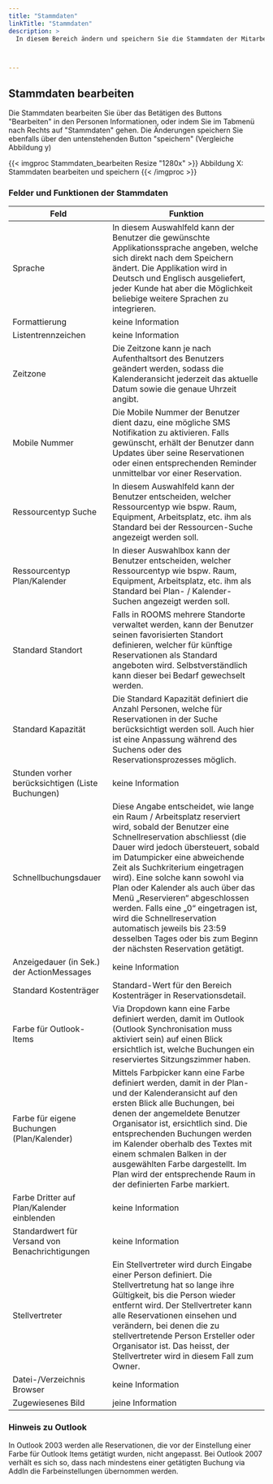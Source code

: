 ```yaml
---
title: "Stammdaten"
linkTitle: "Stammdaten"
description: >
  In diesem Bereich ändern und speichern Sie die Stammdaten der Mitarbeiter, wie z.B. die Sprache, die Zeitzone oder die jeweiligen Kapazitäten. Ebenfalls hinterlegen Sie hier Ihre präferierten Einstellungen z.B. die standardmässige Dauer bei einer Schnellreservationen, den Standard Standort etc.
 


---
```

## Stammdaten bearbeiten 
Die Stammdaten bearbeiten Sie über das Betätigen des Buttons "Bearbeiten" in den Personen Informationen, oder indem Sie im Tabmenü nach Rechts auf "Stammdaten" gehen. Die Änderungen speichern Sie ebenfalls über den untenstehenden Button "speichern" (Vergleiche Abbildung y)

{{< imgproc Stammdaten_bearbeiten Resize "1280x" >}}
Abbildung X: Stammdaten bearbeiten und speichern
{{< /imgproc >}}

### Felder und Funktionen der Stammdaten 


| Feld                            | Funktion      |   
| -------------                   |-------------  | 
| Sprache                         | In diesem Auswahlfeld kann der Benutzer die gewünschte    Applikationssprache angeben, welche sich direkt nach dem Speichern ändert. Die Applikation wird in Deutsch und Englisch ausgeliefert, jeder Kunde hat aber die Möglichkeit beliebige weitere Sprachen zu integrieren.  | 
| Formattierung                   | keine Information     |   
| Listentrennzeichen              | keine Information      |  
| Zeitzone                        | Die Zeitzone kann je nach Aufenthaltsort des Benutzers geändert werden, sodass die Kalenderansicht jederzeit das aktuelle Datum sowie die genaue Uhrzeit angibt.      |  
| Mobile Nummer                   | Die Mobile Nummer der Benutzer dient dazu, eine mögliche SMS Notifikation zu aktivieren. Falls gewünscht, erhält der Benutzer dann Updates über seine Reservationen oder einen entsprechenden Reminder unmittelbar vor einer Reservation.|
| Ressourcentyp Suche             | In diesem Auswahlfeld kann der Benutzer entscheiden, welcher Ressourcentyp wie bspw. Raum, Equipment, Arbeitsplatz, etc. ihm als Standard bei der Ressourcen-Suche angezeigt werden soll.       |
| Ressourcentyp Plan/Kalender     | In dieser Auswahlbox kann der Benutzer entscheiden, welcher Ressourcentyp wie bspw. Raum, Equipment, Arbeitsplatz, etc. ihm als Standard bei Plan- / Kalender-Suchen angezeigt werden soll.      |
| Standard Standort               | Falls in ROOMS mehrere Standorte verwaltet werden, kann der Benutzer seinen favorisierten Standort definieren, welcher für künftige Reservationen als Standard angeboten wird. Selbstverständlich kann dieser bei Bedarf gewechselt werden.      |
| Standard Kapazität              | Die Standard Kapazität definiert die Anzahl Personen, welche für Reservationen in der Suche berücksichtigt werden soll. Auch hier ist eine Anpassung während des Suchens oder des Reservationsprozesses möglich.      |
| Stunden vorher berücksichtigen (Liste Buchungen) | keine Information     |
| Schnellbuchungsdauer             | Diese Angabe entscheidet, wie lange ein Raum / Arbeitsplatz reserviert wird, sobald der Benutzer eine Schnellreservation abschliesst (die Dauer wird jedoch übersteuert, sobald im Datumpicker eine abweichende Zeit als Suchkriterium eingetragen wird). Eine solche kann sowohl via Plan oder Kalender als auch über das Menü „Reservieren“ abgeschlossen werden. Falls eine „0“ eingetragen ist, wird die Schnellreservation automatisch jeweils bis 23:59 desselben Tages oder bis zum Beginn der nächsten Reservation getätigt.      |
| Anzeigedauer (in Sek.) der ActionMessages| keine Information   |
| Standard Kostenträger             | Standard-Wert für den Bereich Kostenträger in Reservationsdetail.      |
| Farbe für Outlook-Items           | Via Dropdown kann eine Farbe definiert werden, damit im Outlook (Outlook Synchronisation muss aktiviert sein) auf einen Blick ersichtlich ist, welche Buchungen ein reserviertes Sitzungszimmer haben.      |
| Farbe für eigene Buchungen (Plan/Kalender) | Mittels Farbpicker kann eine Farbe definiert werden, damit in der Plan- und der Kalenderansicht auf den ersten Blick alle Buchungen, bei denen der angemeldete Benutzer Organisator ist, ersichtlich sind. Die entsprechenden Buchungen werden im Kalender oberhalb des Textes mit einem schmalen Balken in der ausgewählten Farbe dargestellt. Im Plan wird der entsprechende Raum in der definierten Farbe markiert.      |
| Farbe Dritter auf Plan/Kalender einblenden| keine Information      |
| Standardwert für Versand von Benachrichtigungen | keine Information     |
| Stellvertreter | Ein Stellvertreter wird durch Eingabe einer Person definiert. Die Stellvertretung hat so lange ihre Gültigkeit, bis die Person wieder entfernt wird. Der Stellvertreter kann alle Reservationen einsehen und verändern, bei denen die zu stellvertretende Person Ersteller oder Organisator ist. Das heisst, der Stellvertreter wird in diesem Fall zum Owner.      |
| Datei-/Verzeichnis Browser | keine Information      |
| Zugewiesenes Bild | jeine Information     |

### Hinweis zu Outlook 
In Outlook 2003 werden alle Reservationen, die vor der Einstellung einer Farbe für Outlook Items getätigt wurden, nicht angepasst. Bei Outlook 2007 verhält es sich so, dass nach mindestens einer getätigten Buchung via AddIn die Farbeinstellungen übernommen werden.

